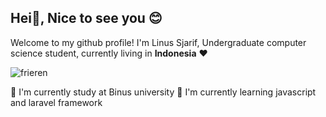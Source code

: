 ## Hei👋, Nice to see you 😊

<!--
**RUSIANNNNN/RUSIANNNNN** is a ✨ _special_ ✨ repository because its `README.md` (this file) appears on your GitHub profile.

Here are some ideas to get you started:

- 🔭 I’m currently working on ...
- 🌱 I’m currently learning ...
- 👯 I’m looking to collaborate on ...
- 🤔 I’m looking for help with ...
- 💬 Ask me about ...
- 📫 How to reach me: ...
- 😄 Pronouns: ...
- ⚡ Fun fact: ...
-->


Welcome to my github profile!
I'm Linus Sjarif, Undergraduate computer science student, currently living in **Indonesia** ❤️

![frieren](https://media2.giphy.com/media/v1.Y2lkPTc5MGI3NjExdHByOHh3aTk4MjFyZjBmemFvc21iaHFuZTk5aXloZHRmZHExZ2sxbiZlcD12MV9pbnRlcm5hbF9naWZfYnlfaWQmY3Q9Zw/dKBES1ypGwZdyFQBQ7/giphy.gif)

🔭 I'm currently study at Binus university
🌱 I'm currently learning javascript and laravel framework